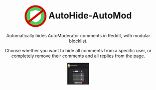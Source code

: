 <h1 align="center">
  <img align="center" width="70" height="70" src="https://github.com/whosteenie/AutoHide-AutoMod/blob/master/img/autohide128.png?raw=true"> AutoHide-AutoMod
</h1>

Automatically hides AutoModerator comments in Reddit, with modular blocklist.

Choose whether you want to hide all comments from a specific user, or completely remove their comments and all replies from the page.

<body align="center">
  <img align="center" width="70" height="70" src="https://github.com/whosteenie/AutoHide-AutoMod/blob/master/img/blocklist_preview.PNG?raw=true">
</body>
